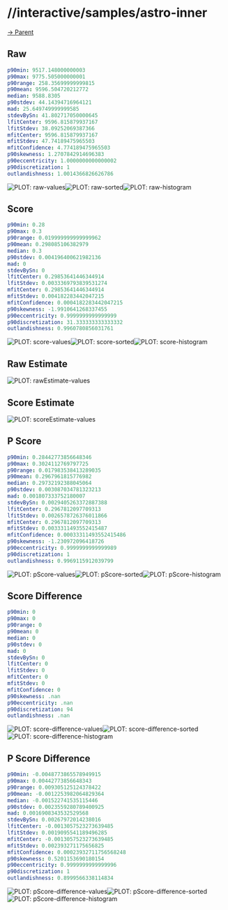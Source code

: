 
# //interactive/samples/astro-inner

[→ Parent](../..)


## Raw


```yaml
p90min: 9517.148000000003
p90max: 9775.505000000001
p90range: 258.35699999999815
p90mean: 9596.504720212772
median: 9588.8305
p90stdev: 44.14394716964121
mad: 25.649749999999585
stdevBySn: 41.802717050000645
lfitCenter: 9596.815879937167
lfitStdev: 38.09252069387366
mfitCenter: 9596.815879937167
mfitStdev: 47.74189475965503
mfitConfidence: 4.774189475965503
p90skewness: 1.2707842914696383
p90eccentricity: 1.0000000000000002
p90discretization: 1
outlandishness: 1.0014366826626786

```

![PLOT: raw-values](./raw/values.svg)![PLOT: raw-sorted](./raw/sorted.svg)![PLOT: raw-histogram](./raw/histogram.svg)
## Score


```yaml
p90min: 0.28
p90max: 0.3
p90range: 0.019999999999999962
p90mean: 0.298085106382979
median: 0.3
p90stdev: 0.004196400621982136
mad: 0
stdevBySn: 0
lfitCenter: 0.29853641446344914
lfitStdev: 0.0033369793839531274
mfitCenter: 0.29853641446344914
mfitStdev: 0.004182283442047215
mfitConfidence: 0.0004182283442047215
p90skewness: -1.9910641268337455
p90eccentricity: 0.9999999999999999
p90discretization: 31.333333333333332
outlandishness: 0.9960780856031761

```

![PLOT: score-values](./score/values.svg)![PLOT: score-sorted](./score/sorted.svg)![PLOT: score-histogram](./score/histogram.svg)
## Raw Estimate

![PLOT: rawEstimate-values](./rawEstimate/values.svg)
## Score Estimate

![PLOT: scoreEstimate-values](./scoreEstimate/values.svg)
## P Score


```yaml
p90min: 0.28442773856648346
p90max: 0.3024112769797725
p90range: 0.017983538413289035
p90mean: 0.2967961815776982
median: 0.29732192388045064
p90stdev: 0.003087034781323213
mad: 0.001807333752180007
stdevBySn: 0.0029405263372887388
lfitCenter: 0.2967812097709313
lfitStdev: 0.0026578726376011866
mfitCenter: 0.2967812097709313
mfitStdev: 0.0033311493552415487
mfitConfidence: 0.00033311493552415486
p90skewness: -1.230972096418726
p90eccentricity: 0.9999999999999989
p90discretization: 1
outlandishness: 0.9969115912039799

```

![PLOT: pScore-values](./pScore/values.svg)![PLOT: pScore-sorted](./pScore/sorted.svg)![PLOT: pScore-histogram](./pScore/histogram.svg)
## Score Difference


```yaml
p90min: 0
p90max: 0
p90range: 0
p90mean: 0
median: 0
p90stdev: 0
mad: 0
stdevBySn: 0
lfitCenter: 0
lfitStdev: 0
mfitCenter: 0
mfitStdev: 0
mfitConfidence: 0
p90skewness: .nan
p90eccentricity: .nan
p90discretization: 94
outlandishness: .nan

```

![PLOT: score-difference-values](./score-difference/values.svg)![PLOT: score-difference-sorted](./score-difference/sorted.svg)![PLOT: score-difference-histogram](./score-difference/histogram.svg)
## P Score Difference


```yaml
p90min: -0.0048773865578949915
p90max: 0.00442773856648343
p90range: 0.009305125124378422
p90mean: -0.0012253982064829364
median: -0.001522741535115446
p90stdev: 0.0023559280789400925
mad: 0.0016908343532529568
stdevBySn: 0.00267972014238016
lfitCenter: -0.0013057523273639485
lfitStdev: 0.0019095541189496285
mfitCenter: -0.0013057523273639485
mfitStdev: 0.002393271175656825
mfitConfidence: 0.00023932711756568248
p90skewness: 0.5201153690180154
p90eccentricity: 0.9999999999999996
p90discretization: 1
outlandishness: 0.8999566338114834

```

![PLOT: pScore-difference-values](./pScore-difference/values.svg)![PLOT: pScore-difference-sorted](./pScore-difference/sorted.svg)![PLOT: pScore-difference-histogram](./pScore-difference/histogram.svg)
